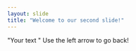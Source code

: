 ```yaml
---
layout: slide
title: "Welcome to our second slide!"
---
```

"Your text "
Use the left arrow to go back!
